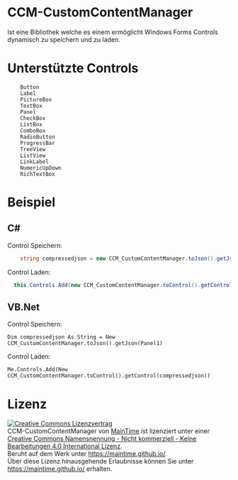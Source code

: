 # CCM-CustomContentManager
  Ist eine Bibliothek welche es einem ermöglicht Windows Forms Controls dynamisch zu speichern und zu laden.

# Unterstützte Controls
``` 
    Button
    Label
    PictureBox
    TextBox
    Panel
    CheckBox
    ListBox
    ComboBox
    RadioButton
    ProgressBar
    TreeView
    ListView
    LinkLabel
    NumericUpDown
    RichTextBox
```

# Beispiel
  ## C#
  Control Speichern:
  ```c#
      string compressedjson = new CCM_CustomContentManager.toJson().getJson(Panel1);
  ```
  Control Laden:
  ```c#
    this.Controls.Add(new CCM_CustomContentManager.toControl().getControl(compressedjson));
  ```
  ## VB.Net
  Control Speichern:
  ```vb.net
  Dim compressedjson As String = New CCM_CustomContentManager.toJson().getJson(Panel1)
  ```
  Control Laden:
  ```vb.net
  Me.Controls.Add(New CCM_CustomContentManager.toControl().getControl(compressedjson))
  ```
  
# Lizenz

<a rel="license" href="http://creativecommons.org/licenses/by-nc-nd/4.0/"><img alt="Creative Commons Lizenzvertrag" style="border-width:0" src="https://i.creativecommons.org/l/by-nc-nd/4.0/88x31.png" /></a><br /><span xmlns:dct="http://purl.org/dc/terms/" property="dct:title">CCM-CustomContentManager</span> von <a xmlns:cc="http://creativecommons.org/ns#" href="https://maintime.github.io/" property="cc:attributionName" rel="cc:attributionURL">MainTime</a> ist lizenziert unter einer <a rel="license" href="http://creativecommons.org/licenses/by-nc-nd/4.0/">Creative Commons Namensnennung - Nicht kommerziell - Keine Bearbeitungen 4.0 International Lizenz</a>.<br />Beruht auf dem Werk unter <a xmlns:dct="http://purl.org/dc/terms/" href="https://maintime.github.io/" rel="dct:source">https://maintime.github.io/</a>.<br />Über diese Lizenz hinausgehende Erlaubnisse können Sie unter <a xmlns:cc="http://creativecommons.org/ns#" href="https://maintime.github.io/" rel="cc:morePermissions">https://maintime.github.io/</a> erhalten.
